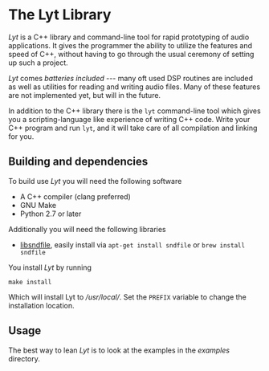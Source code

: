 # The Lyt Library
*Lyt* is a C++ library and command-line tool for rapid prototyping of audio applications. It gives the programmer the ability to utilize the features and speed of C++, without having to go through the usual ceremony of setting up such a project.

*Lyt* comes *batteries included* --- many oft used DSP routines are included as well as utilities for reading and writing audio files. Many of these features are not implemented yet, but will in the future.

In addition to the C++ library there is the `lyt` command-line tool which gives you a scripting-language like experience of writing C++ code. Write your C++ program and run `lyt`, and it will take care of all compilation and linking for you.

## Building and dependencies
To build use *Lyt* you will need the following software

* A C++ compiler (clang preferred)
* GNU Make
* Python 2.7 or later

Additionally you will need the following libraries

* [libsndfile](http://www.mega-nerd.com/libsndfile/), easily install via `apt-get install sndfile` or `brew install sndfile`

You install *Lyt* by running

```
make install
```

Which will install Lyt to */usr/local/*. Set the `PREFIX` variable to change the installation location.

## Usage
The best way to lean *Lyt* is to look at the examples in the *examples* directory.
